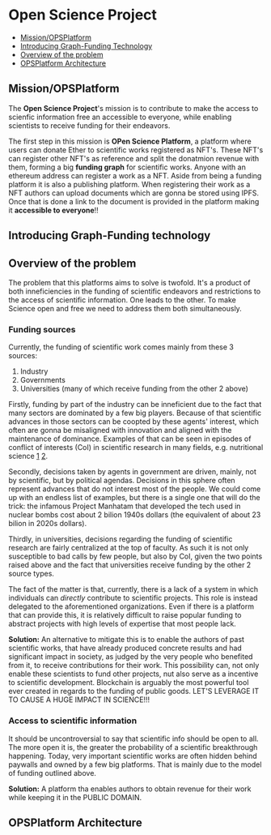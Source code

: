 # Open Science Project
- [Mission/OPSPlatform](https://github.com/bfranceschin/encode-metaverse-hackathon/blob/main/README.md#missionopsplatform)
- [Introducing Graph-Funding Technology](https://github.com/bfranceschin/encode-metaverse-hackathon/blob/main/README.md#introducing-graph-funding-technology)
- [Overview of the problem](https://github.com/bfranceschin/encode-metaverse-hackathon/blob/main/README.md#overview-of-the-problem)
- [OPSPlatform Architecture]()

## Mission/OPSPlatform
The **Open Science Project**'s mission is to contribute to make the access to scienfic information free an accessible to everyone, while enabling scientists to receive funding for their endeavors.

The first step in this mission is **OPen Science Platform**, a platform where users can donate Ether to scientific works registered as NFT's. These NFT's can register other NFT's as reference and split the donatmion revenue with them, forming a big **funding graph** for scientific works. Anyone with an ethereum address can register a work as a NFT. Aside from being a funding platform it is also a publishing platform. When registering their work as a NFT authors can upload documents which are gonna be stored using IPFS. Once that is done a link to the document is provided in the platform making it **accessible to everyone**!!

## Introducing Graph-Funding technology

## Overview of the problem
The problem that this platforms aims to solve is twofold. It's a product of both inneficiencies in the funding of scientific endeavors and restrictions to the access of scientific information. One leads to the other. To make Science open and free we need to address them both simultaneously.
### Funding sources
Currently, the funding of scientific work comes mainly from these 3 sources:
1. Industry
2. Governments
3. Universities (many of which receive funding from the other 2 above)

Firstly, funding by part of the industry can be inneficient due to the fact that many sectors are dominated by a few big players. Because of that scientific advances in those sectors can be coopted by these agents' interest, which often are gonna be misaligned with innovation and aligned with the maintenance of dominance. Examples of that can be seen in episodes of conflict of interests (CoI) in scientific research in many fields, e.g. nutritional science [1](https://www.cambridge.org/core/journals/public-health-nutrition/article/food-company-sponsorship-of-nutrition-research-and-professional-activities-a-conflict-of-interest/0DC05EE7794D352882D2F089111A0449) [2](https://www.ncbi.nlm.nih.gov/pmc/articles/PMC1764435/).

Secondly, decisions taken by agents in government are driven, mainly, not by scientific, but by political agendas. Decisions in this sphere often represent advances that do not interest most of the people. We could come up with an endless list of examples, but there is a single one that will do the trick: the infamous Project Manhatam that developed the tech used in nuclear bombs cost about 2 bilion 1940s dollars (the equivalent of about 23 bilion in 2020s dollars).

Thirdly, in universities, decisions regarding the funding of scientific research are fairly centralized at the top of faculty. As such it is not only susceptible to bad calls by few people, but also by CoI, given the two points raised above and the fact that universities receive funding by the other 2 source types.

The fact of the matter is that, currently, there is a lack of a system in which individuals can _directly_ contribute to scientific projects. This role is instead delegated to the aforementioned organizations. Even if there is a platform that can provide this, it is relatively difficult to raise popular funding to abstract projects with high levels of expertise that most people lack.

**Solution:** An alternative to mitigate this is to enable the authors of past scientific works, that have already produced concrete results and had significant impact in society, as judged by the very people who benefited from it, to receive contributions for their work. This possibility can, not only enable these scientists to fund other projects, nut also serve as a incentive to scientific development. Blockchain is arguably the most powerful tool ever created in regards to the funding of public goods. LET'S LEVERAGE IT TO CAUSE A HUGE IMPACT IN SCIENCE!!!

### Access to scientific information
It should be uncontroversial to say that scientific info should be open to all. The more open it is, the greater the probability of a scientific breakthrough happening. Today, very important scientific works are often hidden behind paywalls and owned by a few big platforms. That is mainly due to the model of funding outlined above. 

**Solution:** A platform tha enables authors to obtain revenue for their work while keeping it in the PUBLIC DOMAIN.

## OPSPlatform Architecture
